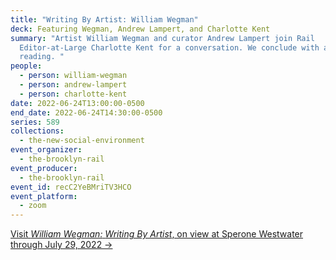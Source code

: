 ```yaml
---
title: "Writing By Artist: William Wegman"
deck: Featuring Wegman, Andrew Lampert, and Charlotte Kent
summary: "Artist William Wegman and curator Andrew Lampert join Rail
  Editor-at-Large Charlotte Kent for a conversation. We conclude with a poetry
  reading. "
people:
  - person: william-wegman
  - person: andrew-lampert
  - person: charlotte-kent
date: 2022-06-24T13:00:00-0500
end_date: 2022-06-24T14:30:00-0500
series: 589
collections:
  - the-new-social-environment
event_organizer:
  - the-brooklyn-rail
event_producer:
  - the-brooklyn-rail
event_id: recC2YeBMriTV3HCO
event_platform:
  - zoom
---
```

[Visit *William Wegman:* *Writing By Artist*, on view at Sperone Westwater through July 29, 2022 →](https://www.speronewestwater.com/exhibitions/william-wegman8#tab:slideshow)